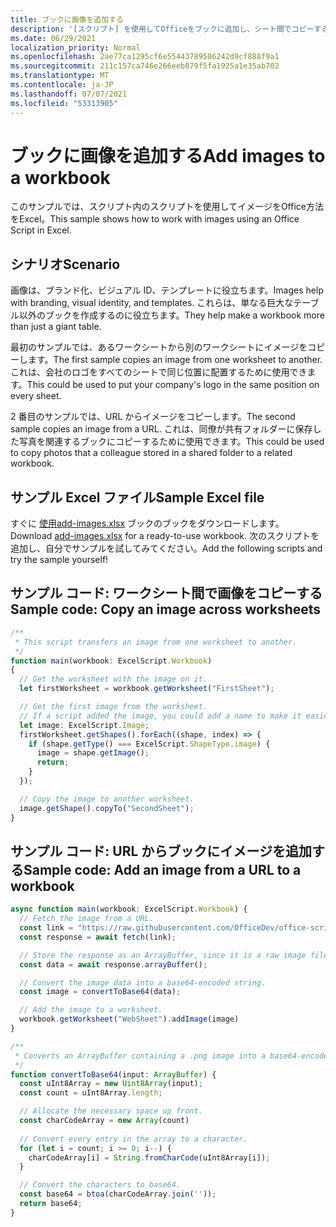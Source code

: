 ```yaml
---
title: ブックに画像を追加する
description: '[スクリプト] を使用してOfficeをブックに追加し、シート間でコピーする方法について学習します。'
ms.date: 06/29/2021
localization_priority: Normal
ms.openlocfilehash: 2ae77ca1295cf6e55443789506242d9cf888f9a1
ms.sourcegitcommit: 211c157ca746e266eeb079f5fa1925a1e35ab702
ms.translationtype: MT
ms.contentlocale: ja-JP
ms.lasthandoff: 07/07/2021
ms.locfileid: "53313905"
---
```

# <a name="add-images-to-a-workbook"></a><span data-ttu-id="ef18a-103">ブックに画像を追加する</span><span class="sxs-lookup"><span data-stu-id="ef18a-103">Add images to a workbook</span></span>

<span data-ttu-id="ef18a-104">このサンプルでは、スクリプト内のスクリプトを使用してイメージをOffice方法をExcel。</span><span class="sxs-lookup"><span data-stu-id="ef18a-104">This sample shows how to work with images using an Office Script in Excel.</span></span>

## <a name="scenario"></a><span data-ttu-id="ef18a-105">シナリオ</span><span class="sxs-lookup"><span data-stu-id="ef18a-105">Scenario</span></span>

<span data-ttu-id="ef18a-106">画像は、ブランド化、ビジュアル ID、テンプレートに役立ちます。</span><span class="sxs-lookup"><span data-stu-id="ef18a-106">Images help with branding, visual identity, and templates.</span></span> <span data-ttu-id="ef18a-107">これらは、単なる巨大なテーブル以外のブックを作成するのに役立ちます。</span><span class="sxs-lookup"><span data-stu-id="ef18a-107">They help make a workbook more than just a giant table.</span></span>

<span data-ttu-id="ef18a-108">最初のサンプルでは、あるワークシートから別のワークシートにイメージをコピーします。</span><span class="sxs-lookup"><span data-stu-id="ef18a-108">The first sample copies an image from one worksheet to another.</span></span> <span data-ttu-id="ef18a-109">これは、会社のロゴをすべてのシートで同じ位置に配置するために使用できます。</span><span class="sxs-lookup"><span data-stu-id="ef18a-109">This could be used to put your company's logo in the same position on every sheet.</span></span>

<span data-ttu-id="ef18a-110">2 番目のサンプルでは、URL からイメージをコピーします。</span><span class="sxs-lookup"><span data-stu-id="ef18a-110">The second sample copies an image from a URL.</span></span> <span data-ttu-id="ef18a-111">これは、同僚が共有フォルダーに保存した写真を関連するブックにコピーするために使用できます。</span><span class="sxs-lookup"><span data-stu-id="ef18a-111">This could be used to copy photos that a colleague stored in a shared folder to a related workbook.</span></span>

## <a name="sample-excel-file"></a><span data-ttu-id="ef18a-112">サンプル Excel ファイル</span><span class="sxs-lookup"><span data-stu-id="ef18a-112">Sample Excel file</span></span>

<span data-ttu-id="ef18a-113">すぐに <a href="add-images.xlsx"> 使用add-images.xlsx</a> ブックのブックをダウンロードします。</span><span class="sxs-lookup"><span data-stu-id="ef18a-113">Download <a href="add-images.xlsx">add-images.xlsx</a> for a ready-to-use workbook.</span></span> <span data-ttu-id="ef18a-114">次のスクリプトを追加し、自分でサンプルを試してみてください。</span><span class="sxs-lookup"><span data-stu-id="ef18a-114">Add the following scripts and try the sample yourself!</span></span>

## <a name="sample-code-copy-an-image-across-worksheets"></a><span data-ttu-id="ef18a-115">サンプル コード: ワークシート間で画像をコピーする</span><span class="sxs-lookup"><span data-stu-id="ef18a-115">Sample code: Copy an image across worksheets</span></span>

```TypeScript
/**
 * This script transfers an image from one worksheet to another.
 */
function main(workbook: ExcelScript.Workbook)
{
  // Get the worksheet with the image on it.
  let firstWorksheet = workbook.getWorksheet("FirstSheet");

  // Get the first image from the worksheet.
  // If a script added the image, you could add a name to make it easier to find.
  let image: ExcelScript.Image;
  firstWorksheet.getShapes().forEach((shape, index) => {
    if (shape.getType() === ExcelScript.ShapeType.image) {
      image = shape.getImage();
      return;
    }
  });

  // Copy the image to another worksheet.
  image.getShape().copyTo("SecondSheet");
}
```

## <a name="sample-code-add-an-image-from-a-url-to-a-workbook"></a><span data-ttu-id="ef18a-116">サンプル コード: URL からブックにイメージを追加する</span><span class="sxs-lookup"><span data-stu-id="ef18a-116">Sample code: Add an image from a URL to a workbook</span></span>

```TypeScript
async function main(workbook: ExcelScript.Workbook) {
  // Fetch the image from a URL.
  const link = "https://raw.githubusercontent.com/OfficeDev/office-scripts-docs/master/docs/images/git-octocat.png";
  const response = await fetch(link);

  // Store the response as an ArrayBuffer, since it is a raw image file.
  const data = await response.arrayBuffer();

  // Convert the image data into a base64-encoded string.
  const image = convertToBase64(data);

  // Add the image to a worksheet.
  workbook.getWorksheet("WebSheet").addImage(image)
}

/**
 * Converts an ArrayBuffer containing a .png image into a base64-encoded string.
 */
function convertToBase64(input: ArrayBuffer) {
  const uInt8Array = new Uint8Array(input);
  const count = uInt8Array.length;

  // Allocate the necessary space up front.
  const charCodeArray = new Array(count) 
  
  // Convert every entry in the array to a character.
  for (let i = count; i >= 0; i--) { 
    charCodeArray[i] = String.fromCharCode(uInt8Array[i]);
  }

  // Convert the characters to base64.
  const base64 = btoa(charCodeArray.join(''));
  return base64;
}
```
